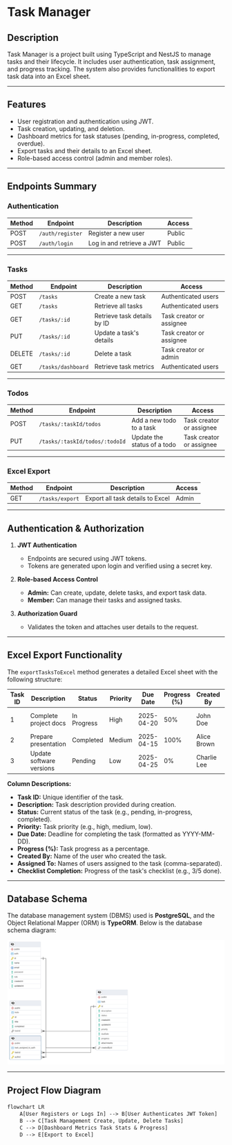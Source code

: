
# Task Manager

## Description
Task Manager is a project built using TypeScript and NestJS to manage tasks and their lifecycle. It includes user authentication, task assignment, and progress tracking. The system also provides functionalities to export task data into an Excel sheet.

---

## Features
- User registration and authentication using JWT.
- Task creation, updating, and deletion.
- Dashboard metrics for task statuses (pending, in-progress, completed, overdue).
- Export tasks and their details to an Excel sheet.
- Role-based access control (admin and member roles).

---

## Endpoints Summary

### Authentication
| Method | Endpoint           | Description                  | Access         |
|--------|---------------------|------------------------------|----------------|
| POST   | `/auth/register`    | Register a new user          | Public         |
| POST   | `/auth/login`       | Log in and retrieve a JWT    | Public         |

---

### Tasks
| Method | Endpoint             | Description                   | Access                  |
|--------|-----------------------|-------------------------------|-------------------------|
| POST   | `/tasks`             | Create a new task             | Authenticated users     |
| GET    | `/tasks`             | Retrieve all tasks            | Authenticated users     |
| GET    | `/tasks/:id`         | Retrieve task details by ID   | Task creator or assignee|
| PUT    | `/tasks/:id`         | Update a task's details       | Task creator or assignee|
| DELETE | `/tasks/:id`         | Delete a task                 | Task creator or admin   |
| GET    | `/tasks/dashboard`   | Retrieve task metrics         | Authenticated users     |

---

### Todos
| Method | Endpoint                           | Description                     | Access                  |
|--------|-------------------------------------|---------------------------------|-------------------------|
| POST   | `/tasks/:taskId/todos`             | Add a new todo to a task        | Task creator or assignee|
| PUT    | `/tasks/:taskId/todos/:todoId`     | Update the status of a todo     | Task creator or assignee|

---

### Excel Export
| Method | Endpoint        | Description                       | Access |
|--------|------------------|-----------------------------------|--------|
| GET    | `/tasks/export` | Export all task details to Excel  | Admin  |

---

## Authentication & Authorization

1. **JWT Authentication**
   - Endpoints are secured using JWT tokens.
   - Tokens are generated upon login and verified using a secret key.

2. **Role-based Access Control**
   - **Admin:** Can create, update, delete tasks, and export task data.
   - **Member:** Can manage their tasks and assigned tasks.

3. **Authorization Guard**
   - Validates the token and attaches user details to the request.

---

## Excel Export Functionality

The `exportTasksToExcel` method generates a detailed Excel sheet with the following structure:

| Task ID | Description               | Status      | Priority | Due Date   | Progress (%) | Created By   | Assigned To         | Checklist Completion |
|---------|---------------------------|-------------|----------|------------|--------------|--------------|---------------------|----------------------|
| 1       | Complete project docs     | In Progress | High     | 2025-04-20 | 50%          | John Doe     | Jane Smith, Mike D. | 2/4 done            |
| 2       | Prepare presentation      | Completed   | Medium   | 2025-04-15 | 100%         | Alice Brown  | Bob White           | 5/5 done            |
| 3       | Update software versions  | Pending     | Low      | 2025-04-25 | 0%           | Charlie Lee  | None                | 0/3 done            |

**Column Descriptions:**
- **Task ID:** Unique identifier of the task.
- **Description:** Task description provided during creation.
- **Status:** Current status of the task (e.g., pending, in-progress, completed).
- **Priority:** Task priority (e.g., high, medium, low).
- **Due Date:** Deadline for completing the task (formatted as YYYY-MM-DD).
- **Progress (%):** Task progress as a percentage.
- **Created By:** Name of the user who created the task.
- **Assigned To:** Names of users assigned to the task (comma-separated).
- **Checklist Completion:** Progress of the task's checklist (e.g., 3/5 done).

---

## Database Schema
The database management system (DBMS) used is **PostgreSQL**, and the Object Relational Mapper (ORM) is **TypeORM**. Below is the database schema diagram:

![Database Schema](./database-schema.png)

---

## Project Flow Diagram
```mermaid
flowchart LR
    A[User Registers or Logs In] --> B[User Authenticates JWT Token]
    B --> C[Task Management Create, Update, Delete Tasks]
    C --> D[Dashboard Metrics Task Stats & Progress]
    D --> E[Export to Excel]

```

